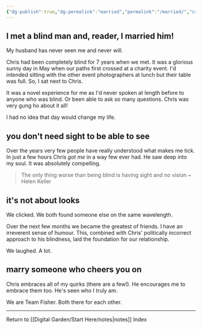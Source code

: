```yaml
---
{"dg-publish":true,"dg-permalink":"married","permalink":"/married/","created":"","updated":""}
---
```



## I met a blind man and, reader, I married him!

My husband has never seen me and never will.

Chris had been completely blind for 7 years when we met. It was a glorious sunny day in May when our paths first crossed at a charity event. I'd intended sitting with the other event photographers at lunch but their table was full. So, I sat next to Chris.

It was a novel experience for me as I'd never spoken at length before to anyone who was blind. Or been able to ask so many questions. Chris was very gung ho about it all!

I had no idea that day would change my life.

## you don't need sight to be able to see

Over the years very few people have really understood what makes me tick. In just a few hours Chris _got me_ in a way few ever had. He saw deep into my soul. It was absolutely compelling.

> The only thing worse than being blind is having sight and no vision ~ Helen Keller

## it's not about looks

We clicked. We both found someone else on the same wavelength.

Over the next few months we became the greatest of friends. I have an irreverent sense of humour. This, combined with Chris' politically incorrect approach to his blindness, laid the foundation for our relationship.

We laughed. A lot.

## marry someone who cheers you on

Chris embraces all of my quirks (there are a few!). He encourages me to embrace them too. He's seen who I truly am.

We are Team Fisher. Both there for each other.

---

Return to [[Digital Garden/Start Here/notes\|notes]] Index